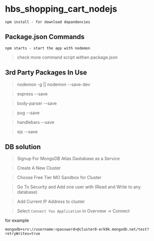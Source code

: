 # hbs_shopping_cart_nodejs

```
npm install - for download depandencies
```

## Package.json Commands

```
npm starts - start the app with nodemon
```

> check more command script withen package.json

## 3rd Party Packages In Use

> nodemon -g || nodemon --save-dev

> express --save

> body-parser --save

> pug --save

> handlebars --save

> ejs --save

## DB solution

> Signup For MongoDB Atlas Dastabase as a Service

> Create A New Cluster

> Choose Free Tier MO Sandbox for Cluster

> Go To Security and Add one user with (Read and Write to any database)

> Add Current IP Address to cluster

> Select `Connect You Application` in Overview -> Connect

for example

```
mongodb+srv://username:<password>@cluster0-erk9k.mongodb.net/test?retryWrites=true
```
